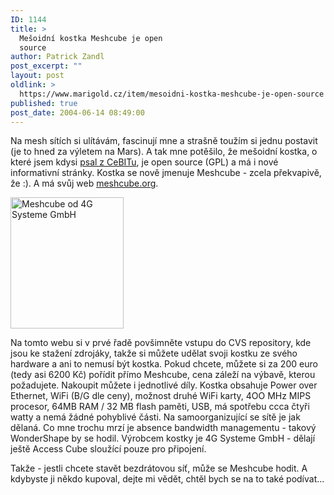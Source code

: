 ```yaml
---
ID: 1144
title: >
  Mešoidní kostka Meshcube je open
  source
author: Patrick Zandl
post_excerpt: ""
layout: post
oldlink: >
  https://www.marigold.cz/item/mesoidni-kostka-meshcube-je-open-source
published: true
post_date: 2004-06-14 08:49:00
---
```

<p>
Na mesh sítích si ulítávám, fascinují mne a strašně toužím si jednu postavit (je to hned za výletem na Mars). A tak mne potěšilo, že mešoidní kostka, o které jsem kdysi <a href="/?itemid=942">psal z CeBITu</a>, je open source (GPL) a má i nové informativní stránky. Kostka se nově jmenuje Meshcube - zcela překvapivě, že :). A má svůj web <a href="http://www.meshcube.org">meshcube.org</a>.</p>

<div class="rightbox"><img src="/wp-content/uploads/20040614-meshcube.jpg" alt="Meshcube od 4G Systeme GmbH" width="181" height="210" /></div>
<p>
Na tomto webu si v prvé řadě povšimněte vstupu do CVS repository, kde jsou ke stažení zdrojáky, takže si můžete udělat svoji kostku ze svého hardware a ani to nemusí být kostka. Pokud chcete, můžete si za 200 euro (tedy asi 6200 Kč) pořídit přímo Meshcube, cena záleží na výbavě, kterou požadujete. Nakoupit můžete i jednotlivé díly. Kostka obsahuje Power over Ethernet, WiFi (B/G dle ceny), možnost druhé WiFi karty, 4OO MHz MIPS procesor, 64MB RAM / 32 MB flash paměti, USB, má spotřebu ccca čtyři watty a nemá žádné pohyblivé části. Na samoorganizující se sítě je jak dělaná. Co mne trochu mrzí je absence bandwidth managementu - takový WonderShape by se hodil. Výrobcem kostky je 4G Systeme GmbH - dělají ještě Access Cube sloužící pouze pro připojení.</p>

<p>
Takže - jestli chcete stavět bezdrátovou síť, může se Meshcube hodit. A kdybyste ji někdo kupoval, dejte mi vědět, chtěl bych se na to také podívat...
</p>
